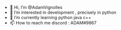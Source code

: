 - 👋 Hi, I’m @AdamVignolles
- 👀 I’m interested in development , precisely in python
- 🌱 I’m currently learning python java c++
- 📫 How to reach me discord : ADAM#9867

<!---
AdamVignolles/AdamVignolles is a ✨ special ✨ repository because its `README.md` (this file) appears on your GitHub profile.
You can click the Preview link to take a look at your changes.
--->
